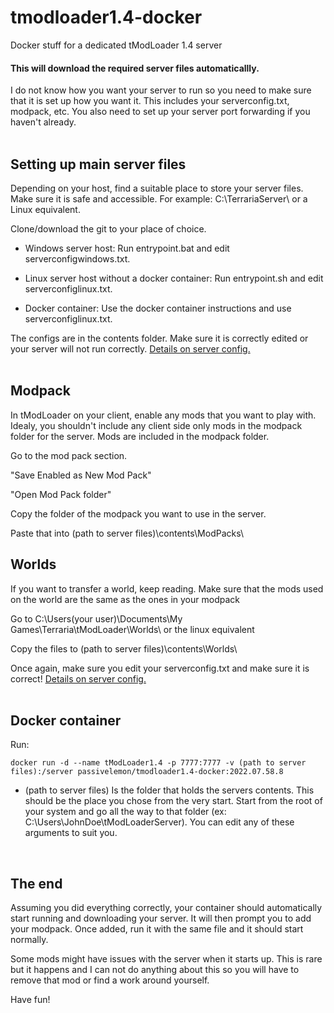 # tmodloader1.4-docker </br>
Docker stuff for a dedicated tModLoader 1.4 server </br>

#### This will download the required server files automaticallly. </br>

I do not know how you want your server to run so you need to make sure that it is set up how you want it. This includes your serverconfig.txt, modpack, etc. You also need to set up your server port forwarding if you haven't already. </br>
</br>

## Setting up main server files </br>
Depending on your host, find a suitable place to store your server files. Make sure it is safe and accessible. For example: C:\TerrariaServer\ or a Linux equivalent. </br>

Clone/download the git to your place of choice. </br>

 - Windows server host: Run entrypoint.bat and edit serverconfigwindows.txt. </br>

 - Linux server host without a docker container: Run entrypoint.sh and edit serverconfiglinux.txt. </br>

 - Docker container: Use the docker container instructions and use serverconfiglinux.txt. </br>

The configs are in the contents folder. Make sure it is correctly edited or your server will not run correctly. [Details on server config.](https://github.com/tModLoader/tModLoader/wiki/Starting-a-modded-server) </br>
</br>

## Modpack </br>
In tModLoader on your client, enable any mods that you want to play with. Idealy, you shouldn't include any client side only mods in the modpack folder for the server. Mods are included in the modpack folder. </br>

Go to the mod pack section. </br>

"Save Enabled as New Mod Pack" </br>

"Open Mod Pack folder" </br>

Copy the folder of the modpack you want to use in the server. </br>

Paste that into (path to server files)\contents\ModPacks\ </br>

## Worlds </br>
If you want to transfer a world, keep reading.
Make sure that the mods used on the world are the same as the ones in your modpack

Go to C:\Users\(your user)\Documents\My Games\Terraria\tModLoader\Worlds\ or the linux equivalent

Copy the files to (path to server files)\contents\Worlds\

Once again, make sure you edit your serverconfig.txt and make sure it is correct! [Details on server config.](https://github.com/tModLoader/tModLoader/wiki/Starting-a-modded-server)</br>
</br>

## Docker container </br>
Run: </br>
```
docker run -d --name tModLoader1.4 -p 7777:7777 -v (path to server files):/server passivelemon/tmodloader1.4-docker:2022.07.58.8
```
 - (path to server files) Is the folder that holds the servers contents. This should be the place you chose from the very start. Start from the root of your system and go all the way to that folder (ex: C:\Users\JohnDoe\tModLoaderServer\). You can edit any of these arguments to suit you. </br>
</br>

## The end
Assuming you did everything correctly, your container should automatically start running and downloading your server. It will then prompt you to add your modpack. Once added, run it with the same file and it should start normally. </br>

Some mods might have issues with the server when it starts up. This is rare but it happens and I can not do anything about this so you will have to remove that mod or find a work around yourself. </br>

Have fun! </br>
